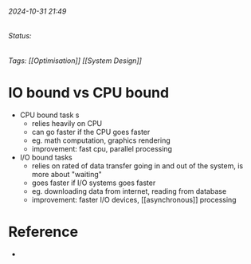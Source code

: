 
###### 2024-10-31 21:49
###### Status:
###### Tags: [[Optimisation]] [[System Design]]

# IO bound vs CPU bound

- CPU bound task s
	- relies heavily on CPU
	- can go faster if the CPU goes faster
	- eg. math computation, graphics rendering
	- improvement: fast cpu, parallel processing
- I/O bound tasks
	- relies on rated of data transfer going in and out of the system, is more about "waiting"
	- goes faster if I/O systems goes faster
	- eg. downloading data from internet, reading from database
	- improvement: faster I/O devices, [[asynchronous]] processing

# Reference
- 